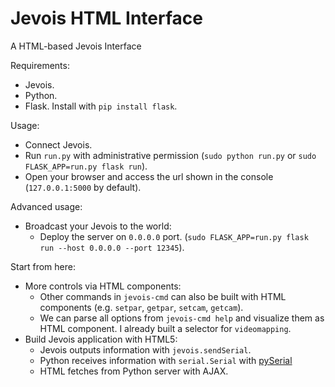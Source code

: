 Jevois HTML Interface
===

A HTML-based Jevois Interface 

Requirements:
- Jevois.
- Python.
- Flask. Install with `pip install flask`.

Usage:
- Connect Jevois.
- Run `run.py` with administrative permission (`sudo python run.py` or `sudo FLASK_APP=run.py flask run`).
- Open your browser and access the url shown in the console (`127.0.0.1:5000` by default).


Advanced usage:
- Broadcast your Jevois to the world:
  - Deploy the server on `0.0.0.0` port. (`sudo FLASK_APP=run.py flask run --host 0.0.0.0 --port 12345`).

Start from here:
- More controls via HTML components:
  - Other commands in `jevois-cmd` can also be built with HTML components (e.g. `setpar`, `getpar`, `setcam`, `getcam`).
  - We can parse all options from `jevois-cmd help` and visualize them as HTML component. I already built a selector for `videomapping`.
- Build Jevois application with HTML5:
  - Jevois outputs information with `jevois.sendSerial`.
  - Python receives information with `serial.Serial` with [pySerial](http://pythonhosted.org/pyserial/)
  - HTML fetches from Python server with AJAX.
